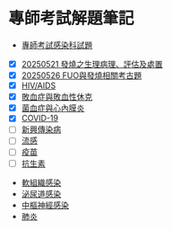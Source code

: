 
# 專師考試解題筆記

- [專師考試感染科試題](https://share.note.sx/f0c1zveu#+YY75GXvWnlbZ4qb6phkLpU8tY0HADYoiSiQGZV9tqU)
- [x] [20250521 發燒之生理病理、評估及處置](https://didiowen.github.io/notes-not-scandal/Slides/20250521_fever.html)
- [x] [20250526 FUO與發燒相關考古題](https://didiowen.github.io/notes-not-scandal/Slides/20250526_fever.html)
- [x] [HIV/AIDS](https://share.note.sx/0sb83lcz#UzVR507MV4hD0CpZDEYviE/Gz53BYVPXKPClLBx5gUw)
- [x] [敗血症與敗血性休克](https://share.note.sx/ellb9wv1#smrKktNhF+EF6R9HzY+cg8EE5vkVcklMuIcE/uKi9aY)
- [x] [菌血症與心內膜炎](https://share.note.sx/5kvwmniy#vnlaMyGYciUZN7WsQcuAJmqAA2V3JjfuLe/8d8U8bdw)
- [x] [COVID-19](https://share.note.sx/v0l7xf5b#kQ9aC51Zr7Xtvik3vbjJHEIWSatWAu84M9+qYavUdIQ)
- [ ] [新興傳染病](https://share.note.sx/3g98fwp6#HCENrX5ixz7Qbqs3Pm5wN6FY7YpXcWxrK7mm9wBj4Hc)
- [ ] [流感](https://share.note.sx/tvx46vbg#/cQHy8QoCtIBobtySpn1M6NiKAkiqE5+sqsXhjzNLdo)
- [ ] [疫苗](https://share.note.sx/a80n6nls#AiFhcQlipJMmFY9xVGeB7gT6pMaKRy27NtT5I6CWMFY)
- [ ] [抗生素](https://share.note.sx/phl07lrt#m3+7fJ/DzSGBZILBoqvN0puQctK6xych9ZWRA5I/WLw)
- [軟組織感染](https://share.note.sx/m28oc93u#wJdC3rLRCv5lXc6KgORO5De/g0L80wqZBMz6mnLkls8)
- [泌尿道感染](https://share.note.sx/kl2kl718#hM6/FT+eJy30zuzIb2/CO+nEJ76RxqmumC8tFzL6TSQ)
- [中樞神經感染](https://share.note.sx/1uhhve6q#nCOpir4CQ8PllcQCjkfpY6sYlK4FQVHe1lC2ON4rTeQ)
- [肺炎](https://share.note.sx/9ifbi2jo#6U1/GNMWFYwVS4R1gqHhxouypiQB+GjL33uXrR7OoFM)

